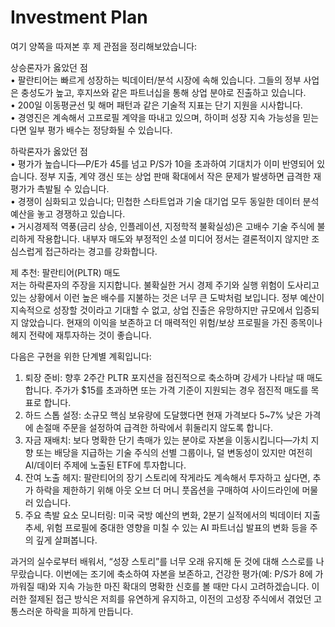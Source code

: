 # Investment Plan

여기 양쪽을 따져본 후 제 관점을 정리해보았습니다:

상승론자가 옳았던 점  
• 팔란티어는 빠르게 성장하는 빅데이터/분석 시장에 속해 있습니다. 그들의 정부 사업은 충성도가 높고, 후지쓰와 같은 파트너십을 통해 상업 분야로 진출하고 있습니다.  
• 200일 이동평균선 및 해머 패턴과 같은 기술적 지표는 단기 지원을 시사합니다.  
• 경영진은 계속해서 고프로필 계약을 따내고 있으며, 하이퍼 성장 지속 가능성을 믿는다면 일부 평가 배수는 정당화될 수 있습니다.

하락론자가 옳았던 점  
• 평가가 높습니다—P/E가 45를 넘고 P/S가 10을 초과하여 기대치가 이미 반영되어 있습니다. 정부 지출, 계약 갱신 또는 상업 판매 확대에서 작은 문제가 발생하면 급격한 재평가가 촉발될 수 있습니다.  
• 경쟁이 심화되고 있습니다; 민첩한 스타트업과 기술 대기업 모두 동일한 데이터 분석 예산을 놓고 경쟁하고 있습니다.  
• 거시경제적 역풍(금리 상승, 인플레이션, 지정학적 불확실성)은 고배수 기술 주식에 불리하게 작용합니다. 내부자 매도와 부정적인 소셜 미디어 정서는 결론적이지 않지만 조심스럽게 접근하라는 경고를 강화합니다.

제 추천: 팔란티어(PLTR) 매도  
저는 하락론자의 주장을 지지합니다. 불확실한 거시 경제 주기와 실행 위험이 도사리고 있는 상황에서 이런 높은 배수를 지불하는 것은 너무 큰 도박처럼 보입니다. 정부 예산이 지속적으로 성장할 것이라고 기대할 수 없고, 상업 진출은 유망하지만 규모에서 입증되지 않았습니다. 현재의 이익을 보존하고 더 매력적인 위험/보상 프로필을 가진 종목이나 헤지 전략에 재투자하는 것이 좋습니다.

다음은 구현을 위한 단계별 계획입니다:  
1. 퇴장 준비: 향후 2주간 PLTR 포지션을 점진적으로 축소하며 강세가 나타날 때 매도합니다. 주가가 $15를 초과하면 또는 가격 기준이 지원되는 경우 점진적 매도를 목표로 합니다.  
2. 하드 스톱 설정: 소규모 핵심 보유량에 도달했다면 현재 가격보다 5~7% 낮은 가격에 손절매 주문을 설정하여 급격한 하락에서 휘둘리지 않도록 합니다.  
3. 자금 재배치: 보다 명확한 단기 촉매가 있는 분야로 자본을 이동시킵니다—가치 지향 또는 배당을 지급하는 기술 주식의 선별 그룹이나, 덜 변동성이 있지만 여전히 AI/데이터 주제에 노출된 ETF에 투자합니다.  
4. 잔여 노출 헤지: 팔란티어의 장기 스토리에 작게라도 계속해서 투자하고 싶다면, 추가 하락을 제한하기 위해 아웃 오브 더 머니 풋옵션을 구매하여 사이드라인에 머물러 있습니다.  
5. 주요 촉발 요소 모니터링: 미국 국방 예산의 변화, 2분기 실적에서의 빅데이터 지출 추세, 위험 프로필에 중대한 영향을 미칠 수 있는 AI 파트너십 발표의 변화 등을 주의 깊게 살펴봅니다.  

과거의 실수로부터 배워서, “성장 스토리”를 너무 오래 유지해 둔 것에 대해 스스로를 나무랐습니다. 이번에는 조기에 축소하여 자본을 보존하고, 건강한 평가(예: P/S가 8에 가까워질 때)와 지속 가능한 마진 확대의 명확한 신호를 볼 때만 다시 고려하겠습니다. 이러한 절제된 접근 방식은 저희를 유연하게 유지하고, 이전의 고성장 주식에서 겪었던 고통스러운 하락을 피하게 만듭니다.
